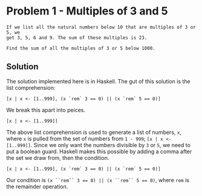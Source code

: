 # Problem 1 - Multiples of 3 and 5

```
If we list all the natural numbers below 10 that are multiples of 3 or 5, we
get 3, 5, 6 and 9. The sum of these multiples is 23.

Find the sum of all the multiples of 3 or 5 below 1000.
```

## Solution
The solution implemented here is in Haskell.  The gut of this solution is the
list comprehension:

```
[x | x <- [1..999], (x `rem` 3 == 0) || (x `rem` 5 == 0)]
```

We break this apart into peices.

```
[x | x <- [1..999]]
```

The above list comprehension is used to generate a list of numbers, `x`,
where `x` is pulled from the set of numbers from `1 - 999`;
`[x | x <- [1..999]]`.  Since we only want the numbers divisible by `3`
or `5`, we need to put a boolean guard.  Haskell makes this possible by
adding a comma after the set we draw from, then the condition.

```
[x | x <- [1..999], (x `rem` 3 == 0) || (x `rem` 5 == 0)]
```

Our condition is `(x ``rem`` 3 == 0) || (x ``rem`` 5 == 0)`, where `rem` is the
remainder operation.
